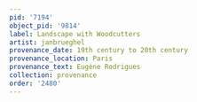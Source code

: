 ```yaml
---
pid: '7194'
object_pid: '9814'
label: Landscape with Woodcutters
artist: janbrueghel
provenance_date: 19th century to 20th century
provenance_location: Paris
provenance_text: Eugène Rodrigues
collection: provenance
order: '2480'
---
```

